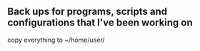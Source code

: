## Back ups for programs, scripts and configurations that I've been working on
copy everything to ~/home/user/
